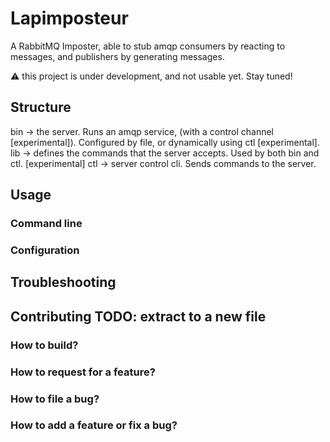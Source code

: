 # Lapimposteur

A RabbitMQ Imposter, able to stub amqp consumers by reacting to messages, and publishers by generating messages.

:warning: this project is under development, and not usable yet. Stay tuned!

## Structure

bin -> the server. Runs an amqp service, (with a control channel [experimental]). Configured by file, or dynamically using ctl [experimental].
lib -> defines the commands that the server accepts. Used by both bin and ctl.
[experimental] ctl -> server control cli. Sends commands to the server.

## Usage

### Command line

### Configuration

## Troubleshooting

## Contributing TODO: extract to a new file

### How to build?

### How to request for a feature?

### How to file a bug?

### How to add a feature or fix a bug?
